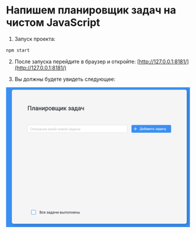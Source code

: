 # Напишем планировщик задач на чистом JavaScript

1. Запуск проекта:

```bash
npm start
```

2. После запуска перейдите в браузер и откройте:
   [http://127.0.0.1:8181/](http://127.0.0.1:8181/)

3. Вы должны будете увидеть следующее:

![task-manager](./img/task-manager.png)